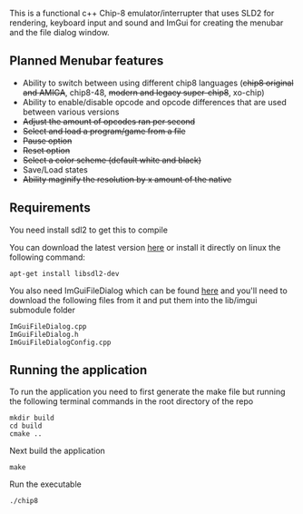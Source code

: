 This is a functional c++ Chip-8 emulator/interrupter that uses SLD2 for rendering, keyboard input and sound and ImGui for creating the menubar and the file dialog window. 

## Planned Menubar features
- Ability to switch between using different chip8 languages (~~chip8 original and AMIGA~~, chip8-48, ~~modern and legacy super-chip8~~, xo-chip)
- Ability to enable/disable opcode and opcode differences that are used between various versions
- ~~Adjust the amount of opcodes ran per second~~
- ~~Select and load a program/game from a file~~
- ~~Pause option~~
- ~~Reset option~~
- ~~Select a color scheme (default white and black)~~
- Save/Load states
- ~~Ability maginify the resolution by x amount of the native~~

## Requirements
You need install sdl2 to get this to compile

You can download the latest version [here](https://github.com/libsdl-org/SDL/releases/) or install it directly on linux the following command:
```
apt-get install libsdl2-dev
```

You also need ImGuiFileDialog which can be found [here](https://github.com/aiekick/ImGuiFileDialog) and you'll need to download the following files from it and put them into the lib/imgui submodule folder
```
ImGuiFileDialog.cpp
ImGuiFileDialog.h
ImGuiFileDialogConfig.cpp
```

## Running the application
To run the application you need to first generate the make file but running the following terminal commands in the root directory of the repo

```
mkdir build
cd build
cmake ..
```

Next build the application

```
make
```

Run the executable

```
./chip8
```
